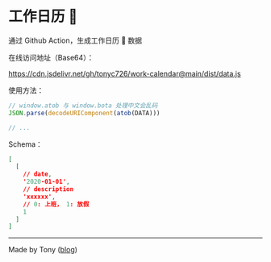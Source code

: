 # 工作日历 📅

通过 Github Action，生成工作日历 📅 数据

在线访问地址（Base64）：

https://cdn.jsdelivr.net/gh/tonyc726/work-calendar@main/dist/data.js

使用方法：

```Typescript
// window.atob 与 window.bota 处理中文会乱码
JSON.parse(decodeURIComponent(atob(DATA)))

// ...
```

Schema：
```JSON
[
  [
    // date,
    '2020-01-01',
    // description
    'xxxxxx',
    // 0: 上班， 1: 放假
    1
  ]
]
```

---

Made by Tony ([blog](https://itony.net))
